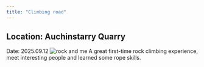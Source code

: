 ```yaml
---
title: "Climbing road"
---
```

## Location: Auchinstarry Quarry
Date: 2025.09.12
![rock and me](/Aboutme/croy_rock_and_me.jpg)
A great first-time rock climbing experience, meet interesting people and learned some rope skills.